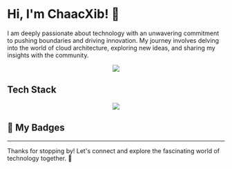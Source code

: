# Hi, I'm ChaacXib! 👋

I am deeply passionate about technology with an unwavering commitment to pushing boundaries and driving innovation. My journey involves delving into the world of cloud architecture, exploring new ideas, and sharing my insights with the community.

<p align="center">
  <a href="https://github-readme-stats.vercel.app">
    <img src="https://github-readme-stats.vercel.app/api?username=chaacxib&theme=vue-dark&show_icons=true&hide_border=true&count_private=true" />
  </a>
</p>

## Tech Stack
<p align="center">
  <a href="https://skillicons.dev">
    <img src="https://skillicons.dev/icons?i=aws,py,go,rust,kubernetes,docker" />
  </a>
</p>

## 🏅 My Badges

<!--START_SECTION:badges-->
<!--END_SECTION:badges-->

---

Thanks for stopping by! Let's connect and explore the fascinating world of technology together. 🚀



<!--

Here are some ideas to get you started:

- 🔭 I’m currently working on ...
- 🌱 I’m currently learning ...
- 👯 I’m looking to collaborate on ...
- 🤔 I’m looking for help with ...
- 💬 Ask me about ...
- 📫 How to reach me: ...
- 😄 Pronouns: ...
- ⚡ Fun fact: ...
-->
